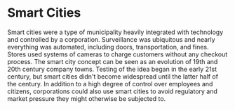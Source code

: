 # Smart Cities

<meta property="og:description" content="Smart cities were a type of municipality heavily integrated with technology and controlled by a corporation.">

Smart cities were a type of municipality heavily integrated with technology and controlled by a corporation. Surveillance was ubiquitous and nearly everything was automated, including doors, transportation, and fines. Stores used systems of cameras to charge customers without any checkout process. The smart city concept can be seen as an evolution of 19th and 20th century company towns. Testing of the idea began in the early 21st century, but smart cities didn't become widespread until the latter half of the century. In addition to a high degree of control over employees and citizens, corporations could also use smart cities to avoid regulatory and market pressure they might otherwise be subjected to.